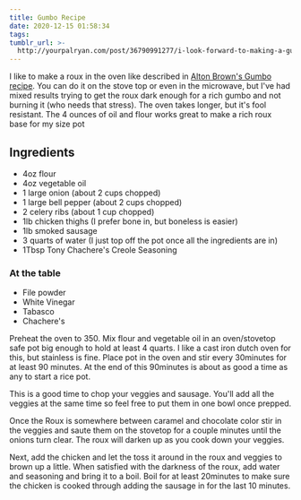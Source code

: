 ```yaml
---
title: Gumbo Recipe
date: 2020-12-15 01:58:34
tags:
tumblr_url: >-
  http://yourpalryan.com/post/36790991277/i-look-forward-to-making-a-guitar-out-of-this
---
```


I like to make a roux in the oven like described in&nbsp;[Alton Brown's Gumbo recipe](https://www.foodnetwork.com/recipes/alton-brown/shrimp-gumbo-recipe-1946875). You can do it on the stove top or even in the microwave, but I've had mixed results trying to get the roux dark enough for a rich gumbo and not burning it (who needs that stress). The oven takes longer, but it's fool resistant. The 4 ounces of oil and flour works great to make a rich roux base for my size pot

## Ingredients

* 4oz flour
* 4oz vegetable oil
* 1 large onion (about 2 cups chopped)
* 1 large bell pepper (about 2 cups chopped)
* 2 celery ribs (about 1 cup chopped)
* 1lb chicken thighs (I prefer bone in, but boneless is easier)
* 1lb smoked sausage
* 3 quarts of water (I just top off the pot once all the ingredients are in)
* 1Tbsp Tony Chachere's Creole Seasoning

### At the table

* File powder
* White Vinegar
* Tabasco
* Chachere's

Preheat the oven to 350. Mix flour and vegetable oil in an oven/stovetop safe pot big enough to hold at least 4 quarts. I like a cast iron dutch oven for this, but stainless is fine. Place pot in the oven and stir every 30minutes for at least 90 minutes. At the end of this 90minutes is about as good a time as any to start a rice pot.

This is a good time to chop your veggies and sausage. You'll add all the veggies at the same time so feel free to put them in one bowl once prepped.

Once the Roux is somewhere between caramel and chocolate color stir in the veggies and saute them on the stovetop for a couple minutes until the onions turn clear. The roux will darken up as you cook down your veggies.

Next, add the chicken and let the toss it around in the roux and veggies to brown up a little. When satisfied with the darkness of the roux, add water and seasoning and bring it to a boil. Boil for at least 20minutes to make sure the chicken is cooked through adding the sausage in for the last 10 minutes.
